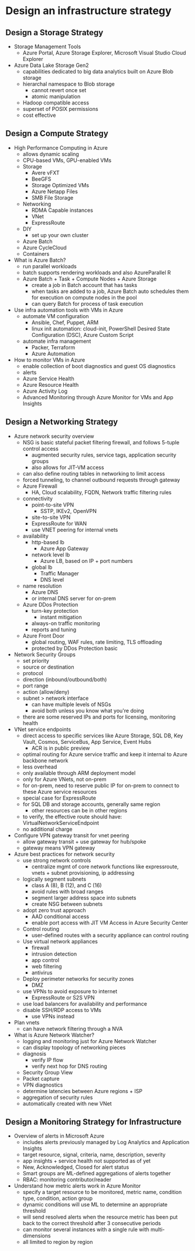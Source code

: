 # Design an infrastructure strategy

## Design a Storage Strategy
- Storage Management Tools
  - Azure Portal, Azure Storage Explorer, Microsoft Visual Studio Cloud Explorer
- Azure Data Lake Storage Gen2
  - capabilities dedicated to big data analytics built on Azure Blob storage
  - hierarchal namespace to Blob storage
    - cannot revert once set
    - atomic manipulation
  - Hadoop compatible access
  - superset of POSIX permissions
  - cost effective

## Design a Compute Strategy
- High Performance Computing in Azure
  - allows dynamic scaling
  - CPU-based VMs, GPU-enabled VMs
  - Storage 
    - Avere vFXT
    - BeeGFS
    - Storage Optimized VMs
    - Azure Netapp Files
    - SMB File Storage
  - Networking
    - RDMA Capable instances
    - VNet
    - ExpressRoute
  - DIY
    - set up your own cluster
  - Azure Batch
  - Azure CycleCloud
  - Containers
- What is Azure Batch?
  - run parallel workloads
  - batch supports rendering workloads and also AzureParallel R
  - Azure Batch + Task + Compute Nodes + Azure Storage
    - create a job in Batch account that has tasks
    - when tasks are added to a job, Azure Batch auto schedules them for execution on compute nodes in the pool
    - can query Batch for process of task execution
- Use infra automation tools with VMs in Azure
  - automate VM configuration
    - Ansible, Chef, Puppet, ARM
    - linux init automation: cloud-init, PowerShell Desired State Configuration (DSC), Azure Custom Script
  - automate infra management
    - Packer, Terraform
    - Azure Automation
- How to monitor VMs in Azure
  - enable collection of boot diagnostics and guest OS diagnostics
  - alerts
  - Azure Service Health
  - Azure Resource Health
  - Azure Activity Log
  - Advanced Monitoring through Azure Monitor for VMs and App Insights

## Design a Networking Strategy
- Azure network security overview
  - NSG is basic stateful packet filtering firewall, and follows 5-tuple control access
    - augmented security rules, service tags, application security groups
    - also allows for JIT-VM access
  - can also define routing tables in networking to limit access
  - forced tunneling, to channel outbound requests through gateway
  - Azure Firewall 
    - HA, Cloud scalability, FQDN, Network traffic filtering rules
  - connectivity
    - point-to-site VPN
      - SSTP, IKEv2, OpenVPN
    - site-to-site VPN
    - ExpressRoute for WAN
    - use VNET peering for internal vnets
  - availability
    - http-based lb
      - Azure App Gateway
    - network level lb
      - Azure LB, based on IP + port numbers
    - global lb
      - Traffic Manager
      - DNS level
  - name resolution
    - Azure DNS
    - or internal DNS server for on-prem
  - Azure DDos Protection
    - turn-key protection
      - instant mitigation
    - always-on traffic monitoring
    - reports and tuning
  - Azure Front Door
    - global routing, WAF rules, rate limiting, TLS offloading
    - protected by DDos Protection basic
- Network Security Groups
  - set priority
  - source or destination
  - protocol
  - direction (inbound/outbound/both)
  - port range
  - action (allow/deny)
  - subnet > network interface
    - can have multiple levels of NSGs
    - avoid both unless you know what you're doing
  - there are some reserved IPs and ports for licensing, monitoring health
- VNet service endpoints
  - direct access to specific services like Azure Storage, SQL DB, Key Vault, Cosmos, ServiceBus, App Service, Event Hubs
    - ACR is in public preview
  - optimal routing for Azure service traffic and keep it internal to Azure backbone network
  - less overhead
  - only available through ARM deployment model
  - only for Azure VNets, not on-prem
  - for on-prem, need to reserve public IP for on-prem to connect to these Azure service resources
  - special case for ExpressRoute
  - for SQL DB and storage accounts, generally same region
    - other resources can be in other regions
  - to verify, the effective route should have: VirtualNetworkServiceEndpoint
  - no additional charge
- Configure VPN gateway transit for vnet peering
  - allow gateway transit + use gateway for hub/spoke 
  - gateway means VPN gateway
- Azure best practices for network security
  - use strong network controls
    - centralize mgmt of core network functions like expressroute, vnets + subnet provisioning, ip addressing
  - logically segment subnets
    - class A (8), B (12), and C (16)
    - avoid rules with broad ranges
    - segment larger address space into subnets
    - create NSG between subnets
  - adopt zero trust approach
    - AAD conditional access
    - enable port access with JIT VM Access in Azure Security Center
  - Control routing
    - user-defined routes with a security appliance can control routing
  - Use virtual network appliances
    - firewall
    - intrusion detection
    - app control
    - web filtering
    - antivirus
  - Deploy perimeter networks for security zones
    - DMZ
  - use VPNs to avoid exposure to internet
    - ExpressRoute or S2S VPN
  - use load balancers for availability and performance
  - disable SSH/RDP access to VMs
    - use VPNs instead
- Plan vnets
  - can have network filtering through a NVA
- What is Azure Network Watcher?
  - logging and monitoring just for Azure Network Watcher
  - can display topology of networking pieces
  - diagnosis
    - verify IP flow
    - verify next hop for DNS routing
  - Security Group View
  - Packet capture
  - VPN diagnostics
  - determine latencies between Azure regions + ISP
  - aggregation of security rules 
  - automatically created with new VNet


## Design a Monitoring Strategy for Infrastructure
- Overview of alerts in Microsoft Azure
  - includes alerts previously managed by Log Analytics and Application Insights
  - target resource, signal, criteria, name, description, severity
  - app insights + service health not supported as of yet
  - New, Acknowledged, Closed for alert status
  - Smart groups are ML-defined aggregations of alerts together
  - RBAC: monitoring contributor/reader
- Understand how metric alerts work in Azure Monitor
  - specify a target resource to be monitored, metric name, condition type, condition, action group
  - dynamic conditions will use ML to determine an appropriate threshold
  - will send resolved alerts when the resource metric has been put back to the correct threshold after 3 consecutive periods
  - can monitor several instances with a single rule with multi-dimensions
  - all limited to region by region